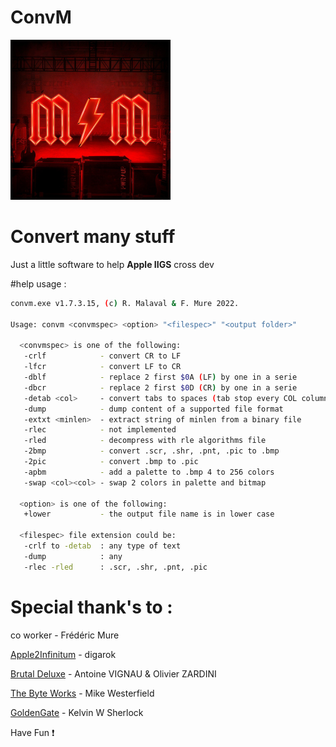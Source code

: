 
# **ConvM**

![Alt text](./MM_PowerUp_256x256.png "ConvM")

# Convert many stuff

Just a little software to help **Apple IIGS** cross dev

#help usage :

```bash
convm.exe v1.7.3.15, (c) R. Malaval & F. Mure 2022.

Usage: convm <convmspec> <option> "<filespec>" "<output folder>"

  <convmspec> is one of the following:
   -crlf            - convert CR to LF
   -lfcr            - convert LF to CR
   -dblf            - replace 2 first $0A (LF) by one in a serie
   -dbcr            - replace 2 first $0D (CR) by one in a serie
   -detab <col>     - convert tabs to spaces (tab stop every COL columns)
   -dump            - dump content of a supported file format
   -extxt <minlen>  - extract string of minlen from a binary file
   -rlec            - not implemented
   -rled            - decompress with rle algorithms file
   -2bmp            - convert .scr, .shr, .pnt, .pic to .bmp
   -2pic            - convert .bmp to .pic
   -apbm            - add a palette to .bmp 4 to 256 colors
   -swap <col><col> - swap 2 colors in palette and bitmap

  <option> is one of the following:
   +lower           - the output file name is in lower case

  <filespec> file extension could be:
   -crlf to -detab  : any type of text
   -dump            : any
   -rlec -rled      : .scr, .shr, .pnt, .pic
```

# Special thank's to :

co worker - Frédéric Mure

[Apple2Infinitum](https://app.slack.com/) - digarok

[Brutal Deluxe](https://www.brutaldeluxe.fr/) - Antoine VIGNAU & Olivier ZARDINI

[The Byte Works](https://www.byteworks.us/Products.html) - Mike Westerfield

[GoldenGate](https://goldengate.gitlab.io/) - Kelvin W Sherlock


Have Fun :exclamation:
